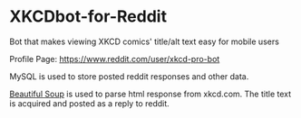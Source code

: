# XKCDbot-for-Reddit
Bot that makes viewing XKCD comics' title/alt text easy for mobile users

Profile Page: https://www.reddit.com/user/xkcd-pro-bot

MySQL is used to store posted reddit responses and other data.

[Beautiful Soup](https://www.crummy.com/software/BeautifulSoup/bs4/doc/) is used to parse html response from xkcd.com. The title text is acquired and posted as a reply to reddit.
